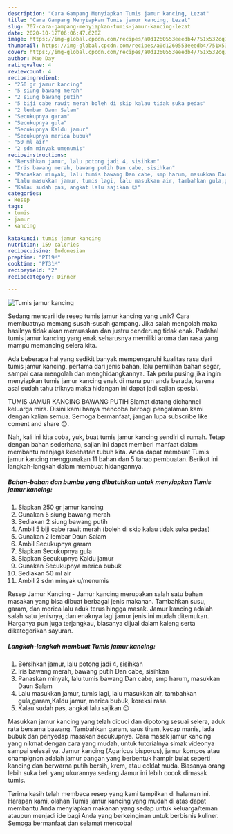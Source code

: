 ```yaml
---
description: "Cara Gampang Menyiapkan Tumis jamur kancing, Lezat"
title: "Cara Gampang Menyiapkan Tumis jamur kancing, Lezat"
slug: 707-cara-gampang-menyiapkan-tumis-jamur-kancing-lezat
date: 2020-10-12T06:06:47.628Z
image: https://img-global.cpcdn.com/recipes/a0d1260553eeedb4/751x532cq70/tumis-jamur-kancing-foto-resep-utama.jpg
thumbnail: https://img-global.cpcdn.com/recipes/a0d1260553eeedb4/751x532cq70/tumis-jamur-kancing-foto-resep-utama.jpg
cover: https://img-global.cpcdn.com/recipes/a0d1260553eeedb4/751x532cq70/tumis-jamur-kancing-foto-resep-utama.jpg
author: Mae Day
ratingvalue: 4
reviewcount: 4
recipeingredient:
- "250 gr jamur kancing"
- "5 siung bawang merah"
- "2 siung bawang putih"
- "5 biji cabe rawit merah boleh di skip kalau tidak suka pedas"
- "2 lembar Daun Salam"
- "Secukupnya garam"
- "Secukupnya gula"
- "Secukupnya Kaldu jamur"
- "Secukupnya merica bubuk"
- "50 ml air"
- "2 sdm minyak umenumis"
recipeinstructions:
- "Bersihkan jamur, lalu potong jadi 4, sisihkan"
- "Iris bawang merah, bawang putih Dan cabe, sisihkan"
- "Panaskan minyak, lalu tumis bawang Dan cabe, smp harum, masukkan Daun Salam"
- "Lalu masukkan jamur, tumis lagi, lalu masukkan air, tambahkan gula,garam,Kaldu jamur, merica bubuk, koreksi rasa."
- "Kalau sudah pas, angkat lalu sajikan 😉"
categories:
- Resep
tags:
- tumis
- jamur
- kancing

katakunci: tumis jamur kancing 
nutrition: 159 calories
recipecuisine: Indonesian
preptime: "PT19M"
cooktime: "PT31M"
recipeyield: "2"
recipecategory: Dinner

---
```



![Tumis jamur kancing](https://img-global.cpcdn.com/recipes/a0d1260553eeedb4/751x532cq70/tumis-jamur-kancing-foto-resep-utama.jpg)

Sedang mencari ide resep tumis jamur kancing yang unik? Cara membuatnya memang susah-susah gampang. Jika salah mengolah maka hasilnya tidak akan memuaskan dan justru cenderung tidak enak. Padahal tumis jamur kancing yang enak seharusnya memiliki aroma dan rasa yang mampu memancing selera kita.

Ada beberapa hal yang sedikit banyak mempengaruhi kualitas rasa dari tumis jamur kancing, pertama dari jenis bahan, lalu pemilihan bahan segar, sampai cara mengolah dan menghidangkannya. Tak perlu pusing jika ingin menyiapkan tumis jamur kancing enak di mana pun anda berada, karena asal sudah tahu triknya maka hidangan ini dapat jadi sajian spesial.

TUMIS JAMUR KANCING BAWANG PUTIH Slamat datang dichannel keluarga mira. Disini kami hanya mencoba berbagi pengalaman kami dengan kalian semua. Semoga bermanfaat, jangan lupa subscribe like coment and share 😊.


Nah, kali ini kita coba, yuk, buat tumis jamur kancing sendiri di rumah. Tetap dengan bahan sederhana, sajian ini dapat memberi manfaat dalam membantu menjaga kesehatan tubuh kita. Anda dapat membuat Tumis jamur kancing menggunakan 11 bahan dan 5 tahap pembuatan. Berikut ini langkah-langkah dalam membuat hidangannya.

<!--inarticleads1-->

##### Bahan-bahan dan bumbu yang dibutuhkan untuk menyiapkan Tumis jamur kancing:

1. Siapkan 250 gr jamur kancing
1. Gunakan 5 siung bawang merah
1. Sediakan 2 siung bawang putih
1. Ambil 5 biji cabe rawit merah (boleh di skip kalau tidak suka pedas)
1. Gunakan 2 lembar Daun Salam
1. Ambil Secukupnya garam
1. Siapkan Secukupnya gula
1. Siapkan Secukupnya Kaldu jamur
1. Gunakan Secukupnya merica bubuk
1. Sediakan 50 ml air
1. Ambil 2 sdm minyak u/menumis


Resep Jamur Kancing - Jamur kancing merupakan salah satu bahan masakan yang bisa dibuat berbagai jenis makanan. Tambahkan susu, garam, dan merica lalu aduk terus hingga masak. Jamur kancing adalah salah satu jenisnya, dan enaknya lagi jamur jenis ini mudah ditemukan. Harganya pun juga terjangkau, biasanya dijual dalam kaleng serta dikategorikan sayuran. 

<!--inarticleads2-->

##### Langkah-langkah membuat Tumis jamur kancing:

1. Bersihkan jamur, lalu potong jadi 4, sisihkan
1. Iris bawang merah, bawang putih Dan cabe, sisihkan
1. Panaskan minyak, lalu tumis bawang Dan cabe, smp harum, masukkan Daun Salam
1. Lalu masukkan jamur, tumis lagi, lalu masukkan air, tambahkan gula,garam,Kaldu jamur, merica bubuk, koreksi rasa.
1. Kalau sudah pas, angkat lalu sajikan 😉


Masukkan jamur kancing yang telah dicuci dan dipotong sesuai selera, aduk rata bersama bawang. Tambahkan garam, saus tiram, kecap manis, lada bubuk dan penyedap masakan secukupnya. Cara masak jamur kancing yang nikmat dengan cara yang mudah, untuk tutorialnya simak videonya sampai selesai ya. Jamur kancing (Agaricus bisporus), jamur kompos atau champignon adalah jamur pangan yang berbentuk hampir bulat seperti kancing dan berwarna putih bersih, krem, atau coklat muda. Biasanya orang lebih suka beli yang ukurannya sedang Jamur ini lebih cocok dimasak tumis. 

Terima kasih telah membaca resep yang kami tampilkan di halaman ini. Harapan kami, olahan Tumis jamur kancing yang mudah di atas dapat membantu Anda menyiapkan makanan yang sedap untuk keluarga/teman ataupun menjadi ide bagi Anda yang berkeinginan untuk berbisnis kuliner. Semoga bermanfaat dan selamat mencoba!
